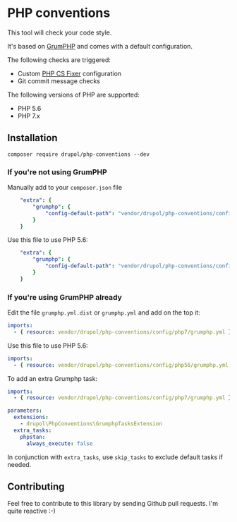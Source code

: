 # PHP conventions

This tool will check your code style.

It's based on [GrumPHP](https://github.com/phpro/grumphp) and comes with a default configuration.

The following checks are triggered:
* Custom [PHP CS Fixer](https://github.com/FriendsOfPHP/PHP-CS-Fixer) configuration
* Git commit message checks

The following versions of PHP are supported:

* PHP 5.6
* PHP 7.x

## Installation

```shell
composer require drupol/php-conventions --dev
```

### If you're not using GrumPHP

Manually add to your `composer.json` file

```yaml
    "extra": {
        "grumphp": {
            "config-default-path": "vendor/drupol/php-conventions/config/php7/grumphp.yml"
        }
    }
```

Use this file to use PHP 5.6:

```yaml
    "extra": {
        "grumphp": {
            "config-default-path": "vendor/drupol/php-conventions/config/php56/grumphp.yml"
        }
    }
```

### If you're using GrumPHP already

Edit the file `grumphp.yml.dist` or `grumphp.yml` and add on the top it:

```yaml
imports:
  - { resource: vendor/drupol/php-conventions/config/php7/grumphp.yml }
```

Use this file to use PHP 5.6:

```yaml
imports:
  - { resource: vendor/drupol/php-conventions/config/php56/grumphp.yml }
```
To add an extra Grumphp task:

```yaml
imports:
  - { resource: vendor/drupol/php-conventions/config/php7/grumphp.yml }

parameters:
  extensions:
    - drupol\PhpConventions\GrumphpTasksExtension
  extra_tasks:
    phpstan:
      always_execute: false
```

In conjunction with `extra_tasks`, use `skip_tasks` to exclude default tasks if needed.

## Contributing

Feel free to contribute to this library by sending Github pull requests. I'm quite reactive :-)
